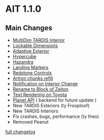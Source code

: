# AIT 1.1.0

## Main Changes
- [MultiDim TARDIS Interior](https://github.com/amble/ait/pull/396)
- [Lockable Dimensions](https://github.com/amble/ait/pull/381)
- [Adaptive Exterior](https://github.com/amble/ait/pull/374)
- [Hypercube](https://github.com/amble/ait/pull/367)
- [Hazandra](https://github.com/amble/ait/pull/365)
- [Landing Markers](https://github.com/amble/ait/pull/361)
- [Redstone Controls](https://github.com/amble/ait/pull/366)
- [Artron chunks refill](https://github.com/amble/ait/issues/310)
- [Notification on Interior Change](https://github.com/amble/ait/issues/285)
- [Rename to Block of Zeiton](https://github.com/amble/ait/issues/253)
- [Text Rendering on Toyota](https://github.com/amble/ait/commit/80bf18d8f8d9c2d74284fa397ed3ffd622623712)
- [Planet API](https://github.com/amble/ait/pull/380) ( backend for future update )
- New TARDIS Exteriors (ty Frooploof)
- New TARDIS Interiors
- Fix crashes, bugs, performance (ty theo)
- Removed Peanut

[full changelog](https://github.com/amble/ait/compare/4ecbc8e94db34af029bf0b2226a5aa1e19a32761...d8ee2b3d91b11624fcfc587f0759eda6803dabaf)
